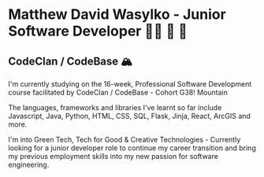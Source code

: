 # Matthew David Wasylko - Junior Software Developer 👨‍💻 🌳 🌊  
## CodeClan / CodeBase 🏔️ 

I'm currently studying on the 16-week, Professional Software Development course facilitated by CodeClan / CodeBase - Cohort G38! Mountain

The languages, frameworks and libraries I've learnt so far include Javascript, Java, Python, HTML, CSS, SQL, Flask, Jinja, React, ArcGIS and more. 

I'm into Green Tech, Tech for Good & Creative Technologies - Currently looking for a junior developer role to continue my career transition and bring my previous employment skills into my new passion for software engineering.  

<!--
**MDW-94/MDW-94** is a ✨ _special_ ✨ repository because its `README.md` (this file) appears on your GitHub profile.

Here are some ideas to get you started:

- 🔭 I’m currently working on ...
- 🌱 I’m currently learning ...
- 👯 I’m looking to collaborate on ...
- 🤔 I’m looking for help with ...
- 💬 Ask me about ...
- 📫 How to reach me: ...
- 😄 Pronouns: ...
- ⚡ Fun fact: ...
-->
